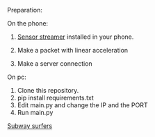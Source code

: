 Preparation:

On the phone:
1. [Sensor streamer](https://play.google.com/store/apps/details?id=cz.honzamrazek.sensorstreamer&hl=en&gl=US) installed in your phone.

2. Make a packet with linear acceleration
3. Make a server connection

On pc:
1. Clone this repository.
2. pip install requirements.txt
3. Edit main.py and change the IP and the PORT
4. Run main.py


[Subway surfers](https://subway-surfers.org/buenos-aires/)
